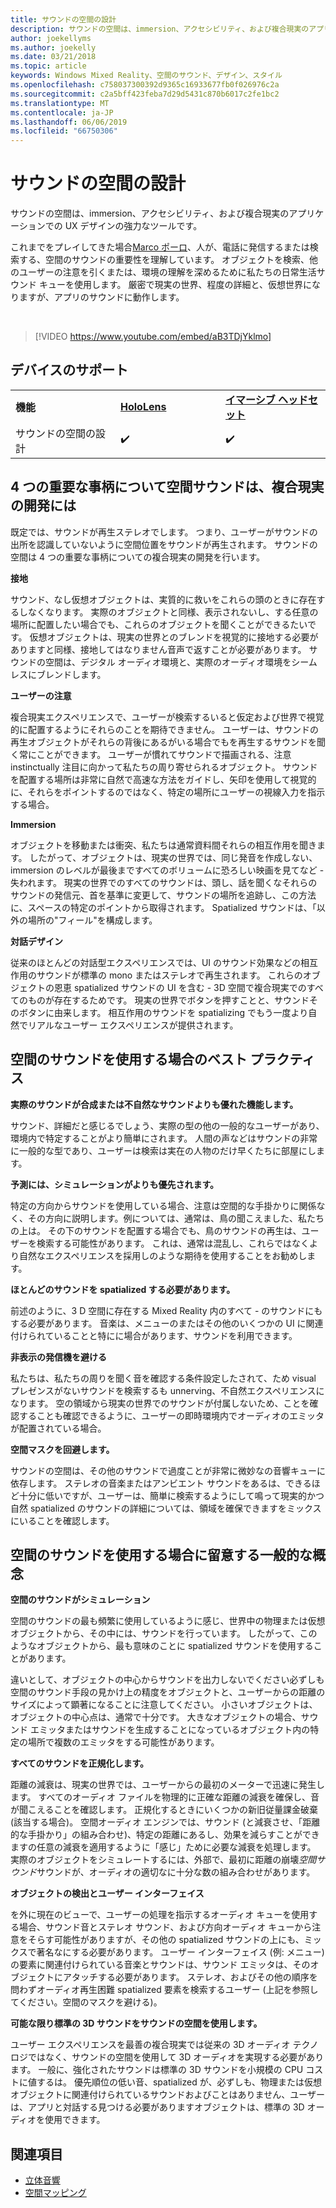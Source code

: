 ```yaml
---
title: サウンドの空間の設計
description: サウンドの空間は、immersion、アクセシビリティ、および複合現実のアプリケーションでの UX デザインの強力なツールです。
author: joekellyms
ms.author: joekelly
ms.date: 03/21/2018
ms.topic: article
keywords: Windows Mixed Reality、空間のサウンド、デザイン、スタイル
ms.openlocfilehash: c758037300392d9365c16933677fb0f026976c2a
ms.sourcegitcommit: c2a5bff423feba7d29d5431c870b6017c2fe1bc2
ms.translationtype: MT
ms.contentlocale: ja-JP
ms.lasthandoff: 06/06/2019
ms.locfileid: "66750306"
---
```

# <a name="spatial-sound-design"></a>サウンドの空間の設計

サウンドの空間は、immersion、アクセシビリティ、および複合現実のアプリケーションでの UX デザインの強力なツールです。

これまでをプレイしてきた場合[Marco ポーロ](https://en.wikipedia.org/wiki/Marco_Polo_(game))、人が、電話に発信するまたは検索する、空間のサウンドの重要性を理解しています。 オブジェクトを検索、他のユーザーの注意を引くまたは、環境の理解を深めるために私たちの日常生活サウンド キューを使用します。 厳密で現実の世界、程度の詳細と、仮想世界になりますが、アプリのサウンドに動作します。

<br>

> [!VIDEO https://www.youtube.com/embed/aB3TDjYklmo]

## <a name="device-support"></a>デバイスのサポート

<table>
    <colgroup>
    <col width="33%" />
    <col width="33%" />
    <col width="33%" />
    </colgroup>
    <tr>
        <td><strong>機能</strong></td>
        <td><a href="hololens-hardware-details.md"><strong>HoloLens</strong></a></td>
        <td><a href="immersive-headset-hardware-details.md"><strong>イマーシブ ヘッドセット</strong></a></td>
    </tr>
     <tr>
        <td>サウンドの空間の設計</td>
        <td>✔️</td>
        <td>✔️</td>
    </tr>
</table>


## <a name="four-key-things-spatial-sound-does-for-mixed-reality-development"></a>4 つの重要な事柄について空間サウンドは、複合現実の開発には

既定では、サウンドが再生ステレオでします。 つまり、ユーザーがサウンドの出所を認識していないように空間位置をサウンドが再生されます。 サウンドの空間は 4 つの重要な事柄についての複合現実の開発を行います。

**接地**

サウンド、なし仮想オブジェクトは、実質的に救いをこれらの頭のときに存在するしなくなります。 実際のオブジェクトと同様、表示されないし、する任意の場所に配置したい場合でも、これらのオブジェクトを聞くことができるたいです。 仮想オブジェクトは、現実の世界とのブレンドを視覚的に接地する必要がありますと同様、接地してはなりません音声で返すことが必要があります。 サウンドの空間は、デジタル オーディオ環境と、実際のオーディオ環境をシームレスにブレンドします。

**ユーザーの注意**

複合現実エクスペリエンスで、ユーザーが検索するいると仮定および世界で視覚的に配置するようにそれらのことを期待できません。 ユーザーは、サウンドの再生オブジェクトがそれらの背後にあるがいる場合でもを再生するサウンドを聞く常にことができます。 ユーザーが慣れてサウンドで描画される、注意 instinctually 注目に向かって私たちの周り寄せられるオブジェクト。 サウンドを配置する場所は非常に自然で高速な方法をガイドし、矢印を使用して視覚的に、それらをポイントするのではなく、特定の場所にユーザーの視線入力を指示する場合。

**Immersion**

オブジェクトを移動または衝突、私たちは通常資料間それらの相互作用を聞きます。 したがって、オブジェクトは、現実の世界では、同じ発音を作成しない、immersion のレベルが最後まですべてのボリュームに恐ろしい映画を見てなど - 失われます。 現実の世界でのすべてのサウンドは、頭し、話を聞くなそれらのサウンドの発信元、首を基準に変更して、サウンドの場所を追跡し、この方法に、スペースの特定のポイントから取得されます。 Spatialized サウンドは、「以外の場所の"フィール"を構成します。

**対話デザイン**

従来のほとんどの対話型エクスペリエンスでは、UI のサウンド効果などの相互作用のサウンドが標準の mono またはステレオで再生されます。 これらのオブジェクトの恩恵 spatialized サウンドの UI を含む - 3D 空間で複合現実でのすべてのものが存在するためです。 現実の世界でボタンを押すことと、サウンドそのボタンに由来します。 相互作用のサウンドを spatializing でもう一度より自然でリアルなユーザー エクスペリエンスが提供されます。

## <a name="best-practices-when-using-spatial-sound"></a>空間のサウンドを使用する場合のベスト プラクティス

**実際のサウンドが合成または不自然なサウンドよりも優れた機能します。**

サウンド、詳細だと感じるでしょう、実際の型の他の一般的なユーザーがあり、環境内で特定することがより簡単にされます。 人間の声などはサウンドの非常に一般的な型であり、ユーザーは検索は実在の人物のだけ早くたちに部屋にします。

**予測には、シミュレーションがよりも優先されます。**

特定の方向からサウンドを使用している場合、注意は空間的な手掛かりに関係なく、その方向に説明します。例については、通常は、鳥の聞こえました、私たちの上は。 その下のサウンドを配置する場合でも、鳥のサウンドの再生は、ユーザーを検索する可能性があります。 これは、通常は混乱し、これらではなくより自然なエクスペリエンスを採用しのような期待を使用することをお勧めします。

**ほとんどのサウンドを spatialized する必要があります。**

前述のように、3 D 空間に存在する Mixed Reality 内のすべて - のサウンドにもする必要があります。 音楽は、メニューのまたはその他のいくつかの UI に関連付けられていることと特にに場合があります、サウンドを利用できます。

**非表示の発信機を避ける**

私たちは、私たちの周りを聞く音を確認する条件設定したされて、ため visual プレゼンスがないサウンドを検索するも unnerving、不自然エクスペリエンスになります。 空の領域から現実の世界でのサウンドが付属しないため、ことを確認することも確認できるように、ユーザーの即時環境内でオーディオのエミッタが配置されている場合。

**空間マスクを回避します。**

サウンドの空間は、その他のサウンドで過度ことが非常に微妙なの音響キューに依存します。 ステレオの音楽またはアンビエント サウンドをあるは、できるほど十分に低いですが、ユーザーは、簡単に検索するようにして鳴って現実的かつ自然 spatialized のサウンドの詳細については、領域を確保できますをミックスにいることを確認します。

## <a name="general-concepts-to-keep-in-mind-when-using-spatial-sound"></a>空間のサウンドを使用する場合に留意する一般的な概念

**空間のサウンドがシミュレーション**

空間のサウンドの最も頻繁に使用しているように感じ、世界中の物理または仮想オブジェクトから、その中には、サウンドを行っています。 したがって、このようなオブジェクトから、最も意味のことに spatialized サウンドを使用することがあります。

違いとして、オブジェクトの中心からサウンドを出力しないでください必ずしも空間のサウンド手段の見かけ上の精度をオブジェクトと、ユーザーからの距離のサイズによって顕著になることに注意してください。 小さいオブジェクトは、オブジェクトの中心点は、通常で十分です。 大きなオブジェクトの場合、サウンド エミッタまたはサウンドを生成することになっているオブジェクト内の特定の場所で複数のエミッタをする可能性があります。

**すべてのサウンドを正規化します。**

距離の減衰は、現実の世界では、ユーザーからの最初のメーターで迅速に発生します。 すべてのオーディオ ファイルを物理的に正確な距離の減衰を確保し、音が聞こえることを確認します。 正規化するときにいくつかの新旧従量課金破棄 (該当する場合)。 空間オーディオ エンジンでは、サウンド (と減衰させ、「距離的な手掛かり」の組み合わせ)、特定の距離にあるし、効果を減らすことができますの任意の減衰を適用するように「感じ」ために必要な減衰を処理します。 実際のオブジェクトをシミュレートするには、外部で、最初に距離の崩壊*空間サウンド*サウンドが、オーディオの適切なに十分な数の組み合わせがあります。

**オブジェクトの検出とユーザー インターフェイス**

を外に現在のビューで、ユーザーの処理を指示するオーディオ キューを使用する場合、サウンド音とステレオ サウンド、および方向オーディオ キューから注意をそらす可能性がありますが、その他の spatialized サウンドの上にも、ミックスで著名なにする必要があります。 ユーザー インターフェイス (例: メニュー) の要素に関連付けられている音楽とサウンドは、サウンド エミッタは、そのオブジェクトにアタッチする必要があります。 ステレオ、およびその他の順序を問わずオーディオ再生困難 spatialized 要素を検索するユーザー (上記を参照してください。空間のマスクを避ける)。

**可能な限り標準の 3D サウンドをサウンドの空間を使用します。**

ユーザー エクスペリエンスを最善の複合現実では従来の 3D オーディオ テクノロジではなく、サウンドの空間を使用して 3D オーディオを実現する必要があります。 一般に、強化されたサウンドは標準の 3D サウンドを小規模の CPU コストに値するは。 優先順位の低い音、spatialized が、必ずしも、物理または仮想オブジェクトに関連付けられているサウンドおよびことはありません、ユーザーは、アプリと対話する見つける必要がありますオブジェクトは、標準の 3D オーディオを使用できます。

## <a name="see-also"></a>関連項目
* [立体音響](spatial-sound.md)
* [空間マッピング](spatial-mapping.md)
